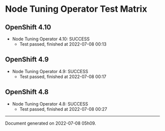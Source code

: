 
Node Tuning Operator Test Matrix
================================

OpenShift 4.10
--------------



* Node Tuning Operator 4.10: SUCCESS
  - Test passed, finished at 2022-07-08 00:13






OpenShift 4.9
-------------



* Node Tuning Operator 4.9: SUCCESS
  - Test passed, finished at 2022-07-08 00:17






OpenShift 4.8
-------------



* Node Tuning Operator 4.8: SUCCESS
  - Test passed, finished at 2022-07-08 00:27






---
Document generated on 2022-07-08 05h09.
